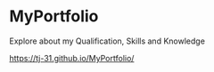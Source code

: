 # MyPortfolio
Explore about my Qualification, Skills and Knowledge

https://tj-31.github.io/MyPortfolio/ 